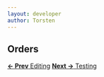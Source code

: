 ```yaml
---
layout: developer
author: Torsten
---
```


## Orders


[**<- Prev** Editing](05_editing.html)    [**Next ->** Testing](07_testing.html)


